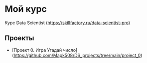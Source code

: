# Мой курс
Курс Data Scientist (https://skillfactory.ru/data-scientist-pro)
 
## Проекты

* [Проект 0. Игра Угадай число] (https://github.com/Mapk508/DS_projects/tree/main/project_0)
